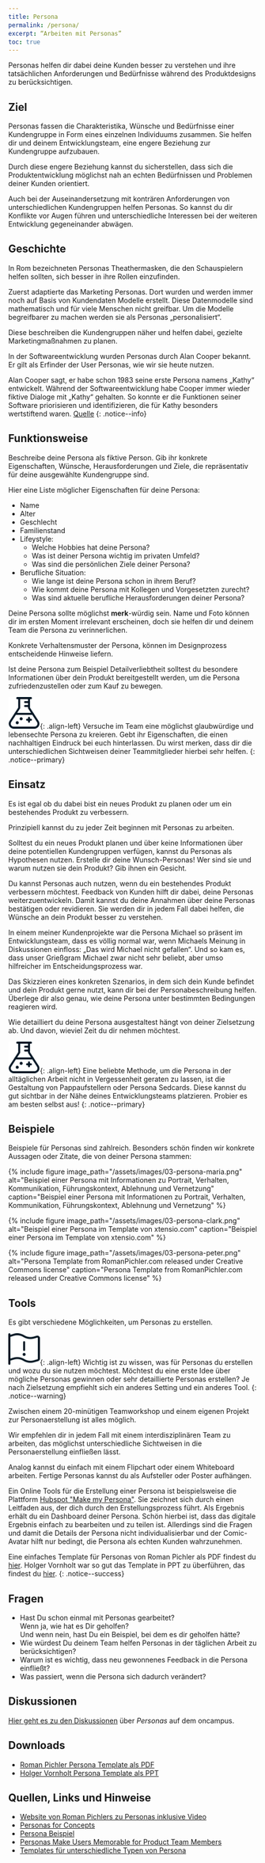 ```yaml
---
title: Persona
permalink: /persona/
excerpt: “Arbeiten mit Personas”
toc: true
---
```


Personas helfen dir dabei deine Kunden besser zu verstehen und ihre tatsächlichen Anforderungen und Bedürfnisse während des Produktdesigns zu berücksichtigen. 

## Ziel

Personas fassen die Charakteristika, Wünsche und Bedürfnisse einer Kundengruppe in Form eines einzelnen Individuums zusammen.
Sie helfen dir und deinem Entwicklungsteam, eine engere Beziehung zur Kundengruppe aufzubauen. 

Durch diese engere Beziehung kannst du sicherstellen, dass sich die Produktentwicklung möglichst nah an echten Bedürfnissen und Problemen deiner Kunden orientiert.

Auch bei der Auseinandersetzung mit konträren Anforderungen von unterschiedlichen Kundengruppen helfen Personas.
So kannst du dir Konflikte vor Augen führen und unterschiedliche Interessen bei der weiteren Entwicklung gegeneinander abwägen.

## Geschichte

In Rom bezeichneten Personas Theathermasken, die den Schauspielern helfen sollten, sich besser in ihre Rollen einzufinden. 

Zuerst adaptierte das Marketing Personas.
Dort wurden und werden immer noch auf Basis von Kundendaten Modelle erstellt.
Diese Datenmodelle sind mathematisch und für viele Menschen nicht greifbar.
Um die Modelle begreifbarer zu machen werden sie als Personas „personalisiert“. 

Diese beschreiben die Kundengruppen näher und helfen dabei, gezielte Marketingmaßnahmen zu planen.

In der Softwareentwicklung wurden Personas durch Alan Cooper bekannt.
Er gilt als Erfinder der User Personas, wie wir sie heute nutzen.

Alan Cooper sagt, er habe schon 1983 seine erste Persona namens „Kathy“ entwickelt.
Während der Softwareentwicklung habe Cooper immer wieder fiktive Dialoge mit „Kathy“ gehalten.
So konnte er die Funktionen seiner Software priorisieren und identifizieren, die für Kathy besonders wertstiftend waren. [Quelle][1]
{: .notice--info}

## Funktionsweise

Beschreibe deine Persona als fiktive Person.
Gib ihr konkrete Eigenschaften, Wünsche, Herausforderungen und Ziele, die repräsentativ für deine ausgewählte Kundengruppe sind.

Hier eine Liste möglicher Eigenschaften für deine Persona:

* Name
* Alter
* Geschlecht
* Familienstand
* Lifeystyle:
	* Welche Hobbies hat deine Persona?
	* Was ist deiner Persona wichtig im privaten Umfeld?
	* Was sind die persönlichen Ziele deiner Persona?
* Berufliche Situation:
	* Wie lange ist deine Persona schon in ihrem Beruf?
	* Wie kommt deine Persona mit Kollegen und Vorgesetzten zurecht?
	* Was sind aktuelle berufliche Herausforderungen deiner Persona?

Deine Persona sollte möglichst **merk**-würdig sein. 
Name und Foto können dir im ersten Moment irrelevant erscheinen, doch sie helfen dir und deinem Team die Persona zu verinnerlichen. 

Konkrete Verhaltensmuster der Persona, können im Designprozess entscheidende Hinweise liefern. 

Ist deine Persona zum Beispiel Detailverliebtheit solltest du besondere Informationen über dein Produkt bereitgestellt werden, um die Persona zufriedenzustellen oder zum Kauf zu bewegen. 

![image-left][image-1]{: .align-left}
Versuche im Team eine möglichst glaubwürdige und lebensechte Persona zu kreieren.
Gebt ihr Eigenschaften, die einen nachhaltigen Eindruck bei euch hinterlassen.
Du wirst merken, dass dir die unterschiedlichen Sichtweisen deiner Teammitglieder hierbei sehr helfen.
{: .notice--primary}

## Einsatz

Es ist egal ob du dabei bist ein neues Produkt zu planen oder um ein bestehendes Produkt zu verbessern.

Prinzipiell kannst du zu jeder Zeit beginnen mit Personas zu arbeiten.

Solltest du ein neues Produkt planen und über keine Informationen über deine potentiellen Kundengruppen verfügen, kannst du Personas als Hypothesen nutzen. 
Erstelle dir deine Wunsch-Personas!
Wer sind sie und warum nutzen sie dein Produkt?
Gib ihnen ein Gesicht.

Du kannst Personas auch nutzen, wenn du ein bestehendes Produkt verbessern möchtest.
Feedback von Kunden hilft dir dabei, deine Personas weiterzuentwickeln. 
Damit kannst du deine Annahmen über deine Personas bestätigen oder revidieren.
Sie werden dir in jedem Fall dabei helfen, die Wünsche an dein Produkt besser zu verstehen. 

In einem meiner Kundenprojekte war die Persona Michael so präsent im Entwicklungsteam, dass es völlig normal war, wenn Michaels Meinung in Diskussionen einfloss:
„Das wird Michael nicht gefallen“.
Und so kam es, dass unser Grießgram Michael zwar nicht sehr beliebt, aber umso hilfreicher im Entscheidungsprozess war.

Das Skizzieren eines konkreten Szenarios, in dem sich dein Kunde befindet und dein Produkt gerne nutzt, kann dir bei der Personabeschreibung helfen.
Überlege dir also genau, wie deine Persona unter bestimmten Bedingungen reagieren wird.

Wie detailliert du deine Persona ausgestaltest hängt von deiner Zielsetzung ab.
Und davon, wieviel Zeit du dir nehmen möchtest.

![image-left][image-2]{: .align-left}
Eine beliebte Methode, um die Persona in der alltäglichen Arbeit nicht in Vergessenheit geraten zu lassen, ist die Gestaltung von Pappaufstellern oder Persona Sedcards.
Diese kannst du gut sichtbar in der Nähe deines Entwicklungsteams platzieren.
Probier es am besten selbst aus!
{: .notice--primary}

## Beispiele

Beispiele für Personas sind zahlreich.
Besonders schön finden wir konkrete Aussagen oder Zitate, die von deiner Persona stammen:

{% include figure image_path="/assets/images/03-persona-maria.png" alt="Beispiel einer Persona mit Informationen zu Portrait, Verhalten, Kommunikation, Führungskontext, Ablehnung und Vernetzung" caption="Beispiel einer Persona mit Informationen zu Portrait, Verhalten, Kommunikation, Führungskontext, Ablehnung und Vernetzung" %}

{% include figure image_path="/assets/images/03-persona-clark.png" alt="Beispiel einer Persona im Template von xtensio.com" caption="Beispiel einer Persona im Template von xtensio.com" %} 

{% include figure image_path="/assets/images/03-persona-peter.png" alt="Persona Template from RomanPichler.com released under Creative Commons license" caption="Persona Template from RomanPichler.com released under Creative Commons license" %}

## Tools

Es gibt verschiedene Möglichkeiten, um Personas zu erstellen. 

![image-left][image-3]{: .align-left} 
Wichtig ist zu wissen, was für Personas du erstellen und wozu du sie nutzen möchtest. 
Möchtest du eine erste Idee über mögliche Personas gewinnen oder sehr detaillierte Personas erstellen?
Je nach Zielsetzung empfiehlt sich ein anderes Setting und ein anderes Tool.
{: .notice--warning}

Zwischen einem 20-minütigen Teamworkshop und einem eigenen Projekt zur Personaerstellung ist alles möglich. 

Wir empfehlen dir in jedem Fall mit einem interdisziplinären Team zu arbeiten, das möglichst unterschiedliche Sichtweisen in die Personaerstellung einfließen lässt.

Analog kannst du einfach mit einem Flipchart oder einem Whiteboard arbeiten.
Fertige Personas kannst du als Aufsteller oder Poster aufhängen. 

Ein Online Tools für die Erstellung einer Persona ist beispielsweise die Plattform [Hubspot "Make my Persona"][2].
Sie zeichnet sich durch einen Leitfaden aus, der dich durch den Erstellungsprozess führt.
Als Ergebnis erhält du ein Dashboard deiner Persona.
Schön hierbei ist, dass das digitale Ergebnis einfach zu bearbeiten und zu teilen ist.
Allerdings sind die Fragen und damit die Details der Persona nicht individualisierbar und der Comic-Avatar hilft nur bedingt, die Persona als echten Kunden wahrzunehmen.

Eine einfaches Template für Personas von Roman Pichler als PDF findest du [hier][3].
Holger Vornholt war so gut das Template in PPT zu überführen, das findest du [hier][10].
{: .notice--success}

## Fragen

* Hast Du schon einmal mit Personas gearbeitet?  
	Wenn ja, wie hat es Dir geholfen?  
	Und wenn nein, hast Du ein Beispiel, bei dem es dir geholfen hätte?
* Wie würdest Du deinem Team helfen Personas in der täglichen Arbeit zu berücksichtigen?
* Warum ist es wichtig, dass neu gewonnenes Feedback in die Persona einfließt?
* Was passiert, wenn die Persona sich dadurch verändert?

## Diskussionen

[Hier geht es zu den Diskussionen][4] über *Personas* auf dem oncampus.

## Downloads

* [Roman Pichler Persona Template als PDF][3]
* [Holger Vornholt Persona Template als PPT][10]

## Quellen, Links und Hinweise

* [Website von Roman Pichlers zu Personas inklusive Video][5]
* [Personas for Concepts][6]
* [Persona Beispiel][7]
* [Personas Make Users Memorable for Product Team Members][8]
* [Templates für unterschiedliche Typen von Persona][9]

[1]:	https://www.muuuh.de/hub/consulting/personas-was-ist-das-wie-mache-ich-es-und-worauf-muss-ich-achten "Artikel: Personas - Was ist das, wie mache ich es und worauf muss ich achten?"
[2]:	https://www.hubspot.de/make-my-persona
[3]:	/assets/downloads/03-persona-template-roman-pichler.pdf
[4]:	https://www.oncampus.de/course/weiterbildung/moocs/apomooc/section-5/47469-aufgabenforum-von-der-idee-zur-persona
[5]:	https://www.romanpichler.com/tools/the-persona-template
[6]:	https://challenges.openideo.com/blog/personas-for-concepts
[7]:	https://www.romanpichler.com/blog/persona-template-for-agile-product-management/
[8]:	https://www.nngroup.com/articles/persona/
[9]:	https://xtensio.com/user-persona/
[10]:	/assets/downloads/03-Holger_Vornholt_Persona_Template.pptx

[image-1]:	/assets/images/lab-flask-experiment.png
[image-2]:	/assets/images/lab-flask-experiment.png
[image-3]:	/assets/images/flag-warning.png